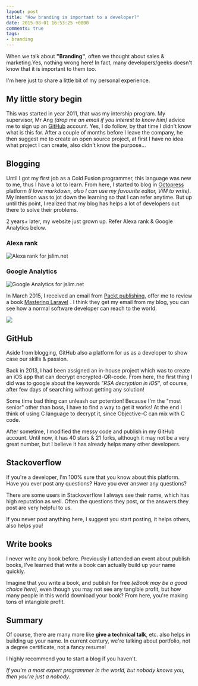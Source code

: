 ```yaml
---
layout: post
title: "How branding is important to a developer?"
date: 2015-08-01 16:53:25 +0800
comments: true
tags: 
- branding
---
```


When we talk about **"Branding"**, often we thought about sales & marketing.Yes, nothing wrong here! In fact, many developers/geeks doesn't know that it is important to them too.

I'm here just to share a little bit of my personal experience.

## My little story begin

This was started in year 2011, that was my intership program. My supervisor, Mr Ang _(drop me an email if you interest to know him)_ advice me to sign up an [GitHub](https://github.com) account.
Yes, I do follow, by that time I didn't know what is this for. After a couple of months before I leave the company, he then suggest me to create an open source project, at first I have no idea what project I can create, also didn't know the purpose...


## Blogging

Until I got my first job as a Cold Fusion programmer, this language was new to me, thus I have a lot to learn. From here, I started to blog in [Octopress](http://octopress.org/) platform _(I love markdown, also I can use my favourite editor, ViM to write)_.
My intention was to jot down the learning so that I can refer anytime. But up until this point, I realized that my blog has helps a lot of developers out there to solve their problems.

2 years+ later, my website just grown up. Refer Alexa rank & Google Analytics below.

### Alexa rank

![Alexa rank for jslim.net](http://jslim89.github.com/images/posts/2015-08-01-how-branding-is-important-to-a-developer/alexa.png)

### Google Analytics

![Google Analytics for jslim.net](http://jslim89.github.com/images/posts/2015-08-01-how-branding-is-important-to-a-developer/google-analytics.png)

In March 2015, I received an email from [Packt publishing](https://www.packtpub.com), offer me to review a book <a href="http://www.amazon.com/gp/product/1785285025/ref=as_li_tl?ie=UTF8&camp=1789&creative=9325&creativeASIN=1785285025&linkCode=as2&tag=jssi-20&linkId=RSMIDDEFUPXJ6IPB">Mastering Laravel</a><img src="http://ir-na.amazon-adsystem.com/e/ir?t=jssi-20&l=as2&o=1&a=1785285025" width="1" height="1" border="0" alt="" style="border:none !important; margin:0px !important;" />
. I think they get my email from my blog, you can see how a normal software developer can reach to the world.

<div class="text-center">
    <a href="http://www.amazon.com/gp/product/1785285025/ref=as_li_tl?ie=UTF8&camp=1789&creative=9325&creativeASIN=1785285025&linkCode=as2&tag=jssi-20&linkId=ROMYE4ZWZVJ5LGVK"><img border="0" src="http://ws-na.amazon-adsystem.com/widgets/q?_encoding=UTF8&ASIN=1785285025&Format=_SL110_&ID=AsinImage&MarketPlace=US&ServiceVersion=20070822&WS=1&tag=jssi-20" ></a><img src="http://ir-na.amazon-adsystem.com/e/ir?t=jssi-20&l=as2&o=1&a=1785285025" width="1" height="1" border="0" alt="" style="border:none !important; margin:0px !important;" />
</div>


## GitHub

Aside from blogging, GitHub also a platform for us as a developer to show case our skills & passion.

Back in 2013, I had been assigned an in-house project which was to create an iOS app that can decrypt encrypted-QR-code.
From here, the first thing I did was to google about the keywords _"RSA decryption in iOS"_, of course, after few days of searching without getting any solution!

Some time bad thing can unleash our potention! Because I'm the "most senior" other than boss, I have to find a way to get it works! At the end I think of using C language to decrypt it, since Objective-C can mix with C code.

After sometime, I modified the messy code and publish in my GitHub account. Until now, it has 40 stars & 21 forks, although it may not be a very great number, but I believe it has already helps many other developers.

## Stackoverflow

If you're a developer, I'm 100% sure that you know about this platform. Have you ever post any questions? Have you ever answer any questions?

There are some users in Stackoverflow I always see their name, which has high reputation as well. Often the questions they post, or the answers they post are very helpful to us.

If you never post anything here, I suggest you start posting, it helps others, also helps you!

## Write books

I never write any book before. Previously I attended an event about publish books, I've learned that write a book can actually build up your name quickly.

Imagine that you write a book, and publish for free _(eBook may be a good choice here)_, even though you may not see any tangible profit, but how many people in this world download your book? From here, you're making tons of intangible profit.

## Summary

Of course, there are many more like **give a technical talk**, etc. also helps in building up your name.
In current century, we're talking about portfolio, not a degree certificate, not a fancy resume!

I highly recommend you to start a blog if you haven't.

_If you're a most expert programmer in the world, but nobody knows you, then you're just a nobody._

